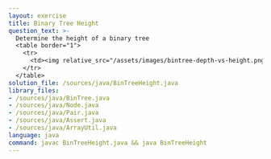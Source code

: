 ```yaml
---
layout: exercise
title: Binary Tree Height
question_text: >-
  Determine the height of a binary tree
  <table border="1">
    <tr>
      <td><img relative_src="/assets/images/bintree-depth-vs-height.png" style="width:100%;height=auto;"></td>
    </tr>
  </table>
solution_file: /sources/java/BinTreeHeight.java
library_files:
- /sources/java/BinTree.java
- /sources/java/Node.java
- /sources/java/Pair.java
- /sources/java/Assert.java
- /sources/java/ArrayUtil.java
language: java
command: javac BinTreeHeight.java && java BinTreeHeight
---
```


